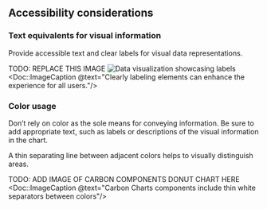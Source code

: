## Accessibility considerations

### Text equivalents for visual information
<!-- 
TODO: Flesh out this section & add other sections as appropriate.
 -->

Provide accessible text and clear labels for visual data representations.

TODO: REPLACE THIS IMAGE
![Data visualization showcasing labels](/assets/patterns/data-visualization/color-usage/data-visualization-ally-label.png)
<Doc::ImageCaption @text="Clearly labeling elements can enhance the experience for all users."/>


### Color usage

Don’t rely on color as the sole means for conveying information. Be sure to add appropriate text, such as labels or descriptions of the visual information in the chart.

A thin separating line between adjacent colors helps to visually distinguish areas.

TODO: ADD IMAGE OF CARBON COMPONENTS DONUT CHART HERE
<Doc::ImageCaption @text="Carbon Charts components include thin white separators between colors"/>

